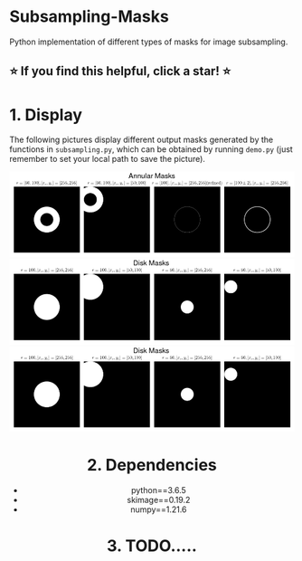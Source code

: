 # Subsampling-Masks
Python implementation of different types of masks for image subsampling.

## :star: If you find this helpful, click a star! :star: ##

# 1. Display
The following pictures display different output masks generated by the functions in `subsampling.py`, 
which can be obtained by running `demo.py` (just remember to set your local path to save the picture).

<center><img src="https://github.com/Masaaki-75/Subsampling-Masks/blob/main/figs/masks_annular.png"><div align = "center">
<center><img src="https://github.com/Masaaki-75/Subsampling-Masks/blob/main/figs/masks_disk.png"><div align = "center"></div>
<center><img src="https://github.com/Masaaki-75/Subsampling-Masks/blob/main/figs/masks_disk.png"><div align = "center"></div>


# 2. Dependencies
- python==3.6.5<br>
- skimage==0.19.2<br>
- numpy==1.21.6


# 3. TODO.....
